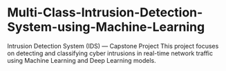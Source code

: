 # Multi-Class-Intrusion-Detection-System-using-Machine-Learning
 Intrusion Detection System (IDS) — Capstone Project  This project focuses on detecting and classifying cyber intrusions in real-time network traffic using Machine Learning and Deep Learning models.  
